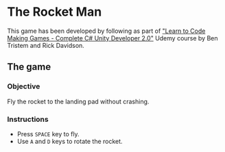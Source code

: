# The Rocket Man
This game has been developed by following as part of ["Learn to Code Making Games - Complete C# Unity Developer 2.0"](https://www.udemy.com/unitycourse2) Udemy course by Ben Tristem and Rick Davidson.

## The game


### Objective
Fly the rocket to the landing pad without crashing.

### Instructions
- Press `SPACE` key to fly.
- Use `A` and `D` keys to rotate the rocket.
